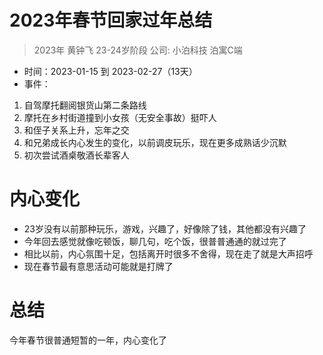 # 2023年春节回家过年总结
> 2023年 黄钟飞 23-24岁阶段 公司: 小泊科技 泊寓C端

* 时间：2023-01-15 到 2023-02-27（13天）
* 事件：
1. 自驾摩托翻阅银货山第二条路线
2. 摩托在乡村街道撞到小女孩（无安全事故）挺吓人
3. 和侄子关系上升，忘年之交
4. 和兄弟成长内心发生的变化，以前调皮玩乐，现在更多成熟话少沉默
5. 初次尝试酒桌敬酒长辈客人

# 内心变化
* 23岁没有以前那种玩乐，游戏，兴趣了，好像除了钱，其他都没有兴趣了
* 今年回去感觉就像吃顿饭，聊几句，吃个饭，很普普通通的就过完了
* 相比以前，内心氛围十足，包括离开时很多不舍得，现在走了就是大声招呼
* 现在春节最有意思活动可能就是打牌了

# 总结
今年春节很普通短暂的一年，内心变化了